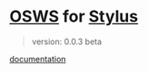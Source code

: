 # [OSWS](https://github.com/OSWS) for [Stylus](http://learnboost.github.io/stylus/)
> version: 0.0.3 beta

[documentation](https://github.com/OSWS/OSWS-Stylus/wiki)
